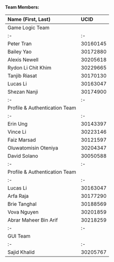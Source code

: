 **Team Members:**

|**Name (First, Last)**|**UCID**|
| :-                    | :-       |
| Game Logic Team                  |
| :-                    | :-       |    
| Peter Tran            | 30160145 |
| Bailey Yao            | 30172880 |
| Alexis Newell         | 30205618 |
| Rydon Li Chit Khim    | 30229665 |
| Tanjib Riasat         | 30170130 |
| Lucas Li              | 30163047 |
| Shezan Nanji          | 30174900 | 
| :-                    | :-       | 
| Profile & Authentication Team    |
| :-                    | :-       | 
|Erin Ung               |30143397  |
|Vince Li               |30223146  |
|Faiz Marsad            |30121597  |
|Oluwatomisin Oteniya   |30204347  |
|David Solano           |30050588  |
| :-                    | :-       |
| Profile & Authentication Team    |
| :-                    | :-       |
| Lucas Li              | 30163047 |
| Arfa Raja             | 30177290 |
| Brie Tanghal          | 30188569 |
| Vova Nguyen           | 30201859 |
| Abrar Maheer Bin Arif | 30218259 |
| :-                    | :-       |
| GUI Team                         |
| :-                    | :-       |
| Sajid Khalid          | 30205767 |